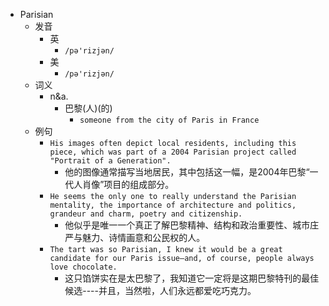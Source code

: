 - Parisian
  - 发音
    - 英
      - `/pə'rizjən/`
    - 美
      - `/pə'rizjən/`
  - 词义
    - n&a.
      - 巴黎(人)(的)
        - `someone from the city of Paris in France`
  - 例句
    - `His images often depict local residents, including this piece, which was part of a 2004 Parisian project called "Portrait of a Generation".`
      - 他的图像通常描写当地居民，其中包括这一幅，是2004年巴黎“一代人肖像”项目的组成部分。
    - `He seems the only one to really understand the Parisian mentality, the importance of architecture and politics, grandeur and charm, poetry and citizenship.`
      - 他似乎是唯一一个真正了解巴黎精神、结构和政治重要性、城市庄严与魅力、诗情画意和公民权的人。
    - `The tart was so Parisian, I knew it would be a great candidate for our Paris issue—and, of course, people always love chocolate.`
      - 这只馅饼实在是太巴黎了，我知道它一定将是这期巴黎特刊的最佳候选----并且，当然啦，人们永远都爱吃巧克力。

